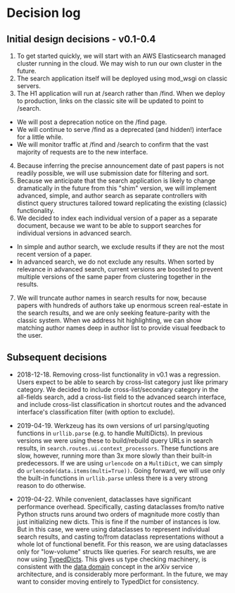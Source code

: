# Decision log

## Initial design decisions - v0.1-0.4

1. To get started quickly, we will start with an AWS Elasticsearch managed
   cluster running in the cloud. We may wish to run our own cluster in the
   future.
2. The search application itself will be deployed using mod_wsgi on
   classic servers.
3. The H1 application will run at /search rather than /find. When we deploy to
   production, links on the classic site will be updated to point to /search.
  * We will post a deprecation notice on the /find page.
  * We will continue to serve /find as a deprecated (and hidden!) interface for
    a little while.
  * We will monitor traffic at /find and /search to confirm that the vast
    majority of requests are to the new interface.
4. Because inferring the precise announcement date of past papers is not
   readily possible, we will use submission date for filtering and sort.
5. Because we anticipate that the search application is likely to change
   dramatically in the future from this "shim" version, we will implement
   advanced, simple, and author search as separate controllers with distinct
   query structures tailored toward replicating the existing (classic)
   functionality.
6. We decided to index each individual version of a paper as a separate
   document, because we want to be able to support searches for individual
   versions in advanced search.
  * In simple and author search, we exclude results if they are not the most
    recent version of a paper.
  * In advanced search, we do not exclude any results. When sorted by relevance
    in advanced search, current versions are boosted to prevent multiple
    versions of the same paper from clustering together in the results.
7. We will truncate author names in search results for now, because papers with
   hundreds of authors take up enormous screen real-estate in the search
   results, and we are only seeking feature-parity with the classic system.
   When we address hit highlighting, we can show matching author names deep in
   author list to provide visual feedback to the user.

## Subsequent decisions

- 2018-12-18. Removing cross-list functionality in v0.1 was a regression. Users
  expect to be able to search by cross-list category just like primary
  category. We decided to include cross-list/secondary category in the
  all-fields search, add a cross-list field to the advanced search interface,
  and include cross-list classification in shortcut routes and the advanced
  interface's classification filter (with option to exclude).

- 2019-04-19. Werkzeug has its own versions of url parsing/quoting functions in
  ``urllib.parse`` (e.g. to handle MultiDicts). In previous versions we were
  using these to build/rebuild query URLs in search results, in
  `search.routes.ui.context_processors`. These functions are slow, however,
  running more than 3x more slowly than their built-in predecessors. If we
  are using ``urlencode`` on a ``MultiDict``, we can simply do
  ``urlencode(data.items(multi=True))``. Going forward, we will use only the
  built-in functions in ``urllib.parse`` unless there is a very strong reason
  to do otherwise.

- 2019-04-22. While convenient, dataclasses have significant performance
  overhead. Specifically, casting dataclasses from/to native Python structs
  runs around two orders of magnitude more costly than just initializing new
  dicts. This is fine if the number of instances is low. But in this case, we
  were using dataclasses to represent individual search results, and casting
  to/from dataclass representations without a whole lot of functional benefit.
  For this reason, we are using dataclasses only for "low-volume" structs like
  queries. For search results, we are now using
  [TypedDicts](https://www.python.org/dev/peps/pep-0589/). This gives us type
  checking machinery, is consistent with the [data domain](https://arxiv.github.io/arxiv-arxitecture/crosscutting/services.html#data-domain)
  concept in the arXiv service architecture, and is considerably more
  performant. In the future, we may want to consider moving entirely to
  TypedDict for consistency.
